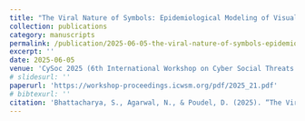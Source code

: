 ```yaml
---
title: "The Viral Nature of Symbols: Epidemiological Modeling of Visual Elements in Digital Information Campaigns"
collection: publications
category: manuscripts
permalink: /publication/2025-06-05-the-viral-nature-of-symbols-epidemiological-modeling
excerpt: ''
date: 2025-06-05
venue: 'CySoc 2025 (6th International Workshop on Cyber Social Threats at ICWSM 2025)'
# slidesurl: ''
paperurl: 'https://workshop-proceedings.icwsm.org/pdf/2025_21.pdf'
# bibtexurl: ''
citation: 'Bhattacharya, S., Agarwal, N., & Poudel, D. (2025). “The Viral Nature of Symbols: Epidemiological Modeling of Visual Elements in Digital Information Campaigns.” In *Proceedings of the 6th International Workshop on Cyber Social Threats (CySoc)* at the 19th International AAAI Conference on Web and Social Media.'
---
```

